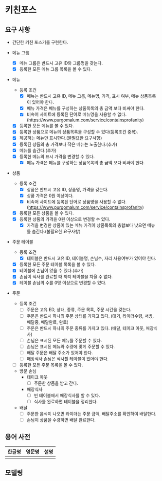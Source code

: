 # 키친포스

## 요구 사항

- 간단한 키친 포스기를 구현한다.

- 메뉴 그룹
  - [X] 메뉴 그룹은 반드시 고유 ID와 그룹명을 갖는다.
  - [X] 등록한 모든 메뉴 그룹 목록을 볼 수 있다.

- 메뉴
  - 등록 조건
    - [X] 메뉴는 반드시 고유 ID, 메뉴 그룹, 메뉴명, 가격, 표시 여부, 메뉴 상품목록이 있어야 한다.
    - [X] 메뉴 가격은 메뉴를 구성하는 상품목록의 총 금액 보다 비싸야 한다.
    - [X] 비속어 사이트에 등록된 단어로 메뉴명을 사용할 수 없다.
      (https://www.purgomalum.com/service/containsprofanity)
  - [X] 등록한 모든 메뉴를 볼 수 있다.
  - [X] 등록한 상품으로 메뉴의 상품목록을 구성할 수 있다(등록조건 중복).
  - [X] 제공하는 메뉴만 표시한다.(불필요한 요구사항)
  - [X] 등록된 상품의 총 가격보다 작은 메뉴는 노출한다.(추가)
  - [X] 메뉴를 숨긴다.(추가)
  - [X] 등록한 메뉴의 표시 가격을 변경할 수 있다.
    - [X] 메뉴 가격은 메뉴를 구성하는 상품목록의 총 금액 보다 비싸야 한다.

- 상품
  - 등록 조건
    - [X] 상품은 반드시 고유 ID, 상품명, 가격을 갖는다.
    - [X] 상품 가격은 0원 이상이다.
    - [X] 비속어 사이트에 등록된 단어로 상품명을 사용할 수 없다.
      (https://www.purgomalum.com/service/containsprofanity)
  - [X] 등록한 모든 상품을 볼 수 있다.
  - [X] 등록한 상품의 가격을 0원 이상으로 변경할 수 있다.
    - [X] 가격을 변경한 상품이 있는 메뉴 가격이 상품목록의 총합보다 낮으면 메뉴를 숨긴다.(불필요한 요구사항)

- 주문 테이블
  - 등록 조건
    - [X] 테이블은 반드시 고유 ID, 테이블명, 손님수, 자리 사용여부가 있어야 한다.
  - [X] 등록한 모든 주문 테이블 목록을 볼 수 있다.
  - [X] 테이블에 손님이 앉을 수 있다.(추가)
  - [X] 손님이 식사를 완료할 때 까지 테이블을 치울 수 없다.
  - [X] 테이블 손님의 수를 0명 이상으로 변경할 수 있다.

- 주문
  - 등록 조건
    - [ ] 주문은 고유 ED, 상태, 종류, 주문 목록, 주문 시간을 갖는다.
    - [ ] 주문은 반드시 하나의 주문 상태를 가지고 있다.
      (대기, 라이더수령, 서빙, 배달중, 배달완료, 완료)
    - [ ] 주문은 반드시 하나의 주문 종류를 가지고 있다.
      (배달, 테이크 아웃, 매장식사)
    - [ ] 손님은 표시된 모든 메뉴를 주문할 수 있다.
    - [ ] 손님은 표시된 메뉴와 수량에 맞게 주문할 수 있다.
    - [ ] 배달 주문은 배달 주소가 있어야 한다.
    - [ ] 매장식사 손님은 식사할 테이블이 있어야 한다.
  - [ ] 등록한 모든 주문 목록을 볼 수 있다.
  - 방문 손님
    - 테이크 아웃
      - [ ] 주문한 상품을 받고 간다.
    - 매장식사
      - [ ] 빈 테이블에서 매장식사를 할 수 있다.
      - [ ] 식사를 완료하면 테이블을 정리한다.
  - 배달
    - [ ] 주문한 음식이 나오면 라이더는 주문 금액, 배달주소를 확인하여 배달한다.
    - [ ] 손님이 상품을 수령하면 배달 완료한다.

## 용어 사전

| 한글명 | 영문명 | 설명 |
| --- | --- | --- |
|  |  |  |

## 모델링
